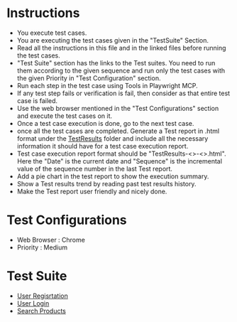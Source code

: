 # Instructions
- You execute test cases.
- You are executing the test cases given in the "TestSuite" Section.
- Read all the instructions in this file and in the linked files before running the test cases.
- "Test Suite" section has the links to the Test suites. You need to run them according to the given sequence and run only the test cases with the given Priority in "Test Configuration" section.
- Run each step in the test case using Tools in Playwright MCP.
- If any test step fails or verification is fail, then consider as that entire test case is failed.
- Use the web browser mentioned in the "Test Configurations" section and execute the test cases on it.
- Once a test case execution is done, go to the next test case.
- once all the test cases are completed. Generate a Test report in .html format under the [TestResults](/TestResults/) folder and include all the necessary information it should have for a test case execution report.
- Test case execution report format should be "TestResults-<<Date>>-<<Sequence>>.html". Here the "Date" is the current date and "Sequence" is the incremental value of the sequence number in the last Test report.
- Add a pie chart in the test report to show the execution summary.
- Show a Test results trend by reading past test results history.
- Make the Test report user friendly and nicely done.

# Test Configurations
- Web Browser : Chrome
- Priority : Medium

# Test Suite
- [User Regisrtation](/TestSuites/UserRegistration.md)
- [User Login](/TestSuites/UserLogin.md)
- [Search Products](/TestSuites/SearchProducts.md)